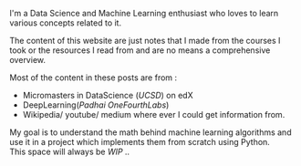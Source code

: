 I'm a Data Science and Machine Learning enthusiast who loves to learn various concepts related to it.

The content of this website are just notes that I made from the courses I took or the resources I read from and are no means a comprehensive overview. 

Most of the content in these posts are from :
* Micromasters in DataScience (_UCSD_) on edX
* DeepLearning(_Padhai OneFourthLabs_)
* Wikipedia/ youtube/ medium where ever I could get information from.


My goal is to understand the math behind machine learning algorithms and use it in a project which implements them from scratch using Python.\
This space will always be _WIP_ ..


